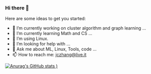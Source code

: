 ### Hi there 👋

Here are some ideas to get you started:

- 🔭 I’m currently working on cluster algorithm and graph learning ...
- 🌱 I’m currently learning Math and CS ...
- 👯 I’m using Linux.
- 🤔 I’m looking for help with ...
- 💬 Ask me about ML, Linux, Tools, code ...
- 📫 How to reach me: jczhang@live.it


[![Anurag's GitHub stats](https://github-readme-stats.vercel.app/api?username=flaviusbuffon&show_icons=true&theme=radical)
)](https://github.com/anuraghazra/github-readme-stats)
